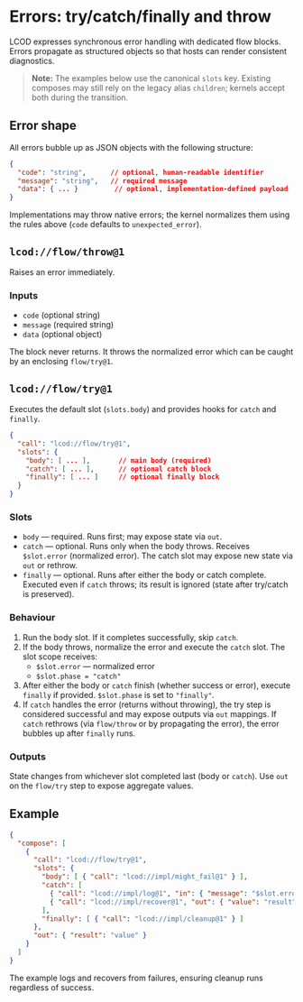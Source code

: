 # Errors: try/catch/finally and throw

LCOD expresses synchronous error handling with dedicated flow blocks. Errors propagate as structured objects so that hosts can render consistent diagnostics.

> **Note:** The examples below use the canonical `slots` key. Existing composes
> may still rely on the legacy alias `children`; kernels accept both during the
> transition.

## Error shape

All errors bubble up as JSON objects with the following structure:

```json
{
  "code": "string",      // optional, human-readable identifier
  "message": "string",   // required message
  "data": { ... }         // optional, implementation-defined payload
}
```

Implementations may throw native errors; the kernel normalizes them using the rules above (`code` defaults to `unexpected_error`).

## `lcod://flow/throw@1`

Raises an error immediately.

### Inputs
- `code` (optional string)
- `message` (required string)
- `data` (optional object)

The block never returns. It throws the normalized error which can be caught by an enclosing `flow/try@1`.

## `lcod://flow/try@1`

Executes the default slot (`slots.body`) and provides hooks for `catch` and `finally`.

```json
{
  "call": "lcod://flow/try@1",
  "slots": {
    "body": [ ... ],       // main body (required)
    "catch": [ ... ],      // optional catch block
    "finally": [ ... ]     // optional finally block
  }
}
```

### Slots
- `body` — required. Runs first; may expose state via `out`.
- `catch` — optional. Runs only when the body throws. Receives `$slot.error` (normalized error). The catch slot may expose new state via `out` or rethrow.
- `finally` — optional. Runs after either the body or catch complete. Executed even if `catch` throws; its result is ignored (state after try/catch is preserved).

### Behaviour
1. Run the body slot. If it completes successfully, skip `catch`.
2. If the body throws, normalize the error and execute the `catch` slot. The slot scope receives:
   - `$slot.error` — normalized error
   - `$slot.phase = "catch"`
3. After either the body or `catch` finish (whether success or error), execute `finally` if provided. `$slot.phase` is set to `"finally"`.
4. If `catch` handles the error (returns without throwing), the try step is considered successful and may expose outputs via `out` mappings. If `catch` rethrows (via `flow/throw` or by propagating the error), the error bubbles up after `finally` runs.

### Outputs
State changes from whichever slot completed last (body or `catch`). Use `out` on the `flow/try` step to expose aggregate values.

## Example

```json
{
  "compose": [
    {
      "call": "lcod://flow/try@1",
      "slots": {
        "body": [ { "call": "lcod://impl/might_fail@1" } ],
        "catch": [
          { "call": "lcod://impl/log@1", "in": { "message": "$slot.error.message" } },
          { "call": "lcod://impl/recover@1", "out": { "value": "result" } }
        ],
        "finally": [ { "call": "lcod://impl/cleanup@1" } ]
      },
      "out": { "result": "value" }
    }
  ]
}
```

The example logs and recovers from failures, ensuring cleanup runs regardless of success.
